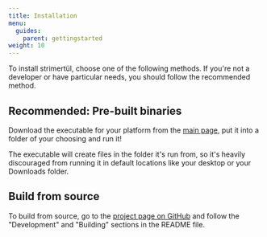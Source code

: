 ```yaml
---
title: Installation
menu:
  guides:
    parent: gettingstarted
weight: 10
---
```


To install strimertül, choose one of the following methods. If you're not a developer or have particular needs, you should follow the recommended method.

## Recommended: Pre-built binaries

Download the executable for your platform from the [main page](/), put it into a folder of your choosing and run it!

The executable will create files in the folder it's run from, so it's heavily discouraged from running it in default locations like your desktop or your Downloads folder.

## Build from source

To build from source, go to the [project page on GitHub](https://github.com/strimertul/strimertul) and follow the "Development" and "Building" sections in the README file.
